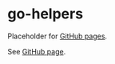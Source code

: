 # go-helpers

Placeholder for [GitHub pages].

See [GitHub page].

[GitHub page]: https://garage.senzing.com/go-helpers
[GitHub pages]: https://pages.github.com/
